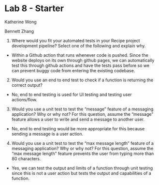 # Lab 8 - Starter
Katherine Wong

Bennett Zhang

1) Where would you fit your automated tests in your Recipe project development pipeline? Select one of the following and explain why.
- Within a Github action that runs whenever code is pushed. Since the website deploys on its own through github pages, we can automatically test this through github actions and have the tests pass before so we can prevent buggy code from entering the existing codebase.

2) Would you use an end to end test to check if a function is returning the correct output? 
- No, end to end testing is used for UI testing and testing user actions/flow.

3) Would you use a unit test to test the “message” feature of a messaging application? Why or why not? For this question, assume the “message” feature allows a user to write and send a message to another user.
- No, end to end testing would be more appropriate for this because sending a message is a user action.

4) Would you use a unit test to test the “max message length” feature of a messaging application? Why or why not? For this question, assume the “max message length” feature prevents the user from typing more than 80 characters.
- Yes, we can test the output and limits of a function through unit testing since this is not a user action but tests the output and capabilities of a function. 

